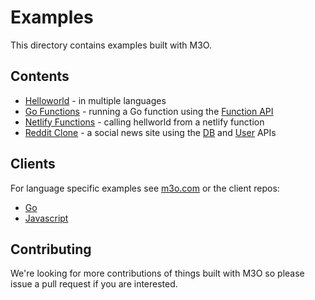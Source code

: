 # Examples

This directory contains examples built with M3O.

## Contents

- [Helloworld](helloworld) - in multiple languages
- [Go Functions](go-function) - running a Go function using the [Function API](https://m3o.com/function)
- [Netlify Functions](netlify-functions) - calling hellworld from a netlify function
- [Reddit Clone](reddit-clone) - a social news site using the [DB](https://m3o.com/db) and [User](https://m3o.com/user) APIs

## Clients

For language specific examples see [m3o.com](https://m3o.com) or the client repos:

- [Go](https://github.com/m3o/m3o-go/tree/main/examples)
- [Javascript](https://github.com/m3o/m3o-js/tree/main/examples)

## Contributing

We're looking for more contributions of things built with 
M3O so please issue a pull request if you are interested.
